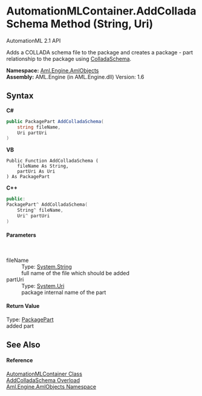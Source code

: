 # AutomationMLContainer.AddColladaSchema Method (String, Uri)
AutomationML 2.1 API 

Adds a COLLADA schema file to the package and creates a package - part relationship to the package using <a href="F_Aml_Engine_AmlObjects_AutomationMLContainer_RelationshipType_ColladaSchema">ColladaSchema</a>.

**Namespace:**&nbsp;<a href="N_Aml_Engine_AmlObjects">Aml.Engine.AmlObjects</a><br />**Assembly:**&nbsp;AML.Engine (in AML.Engine.dll) Version: 1.6

## Syntax

**C#**<br />
``` C#
public PackagePart AddColladaSchema(
	string fileName,
	Uri partUri
)
```

**VB**<br />
``` VB
Public Function AddColladaSchema ( 
	fileName As String,
	partUri As Uri
) As PackagePart
```

**C++**<br />
``` C++
public:
PackagePart^ AddColladaSchema(
	String^ fileName, 
	Uri^ partUri
)
```


#### Parameters
&nbsp;<dl><dt>fileName</dt><dd>Type: <a href="https://docs.microsoft.com/dotnet/api/system.string" target="_parent" rel="noopener noreferrer">System.String</a><br />full name of the file which should be added</dd><dt>partUri</dt><dd>Type: <a href="https://docs.microsoft.com/dotnet/api/system.uri" target="_parent" rel="noopener noreferrer">System.Uri</a><br />package internal name of the part</dd></dl>

#### Return Value
Type: <a href="https://docs.microsoft.com/dotnet/api/system.io.packaging.packagepart" target="_parent" rel="noopener noreferrer">PackagePart</a><br />added part

## See Also


#### Reference
<a href="T_Aml_Engine_AmlObjects_AutomationMLContainer">AutomationMLContainer Class</a><br /><a href="Overload_Aml_Engine_AmlObjects_AutomationMLContainer_AddColladaSchema">AddColladaSchema Overload</a><br /><a href="N_Aml_Engine_AmlObjects">Aml.Engine.AmlObjects Namespace</a><br />